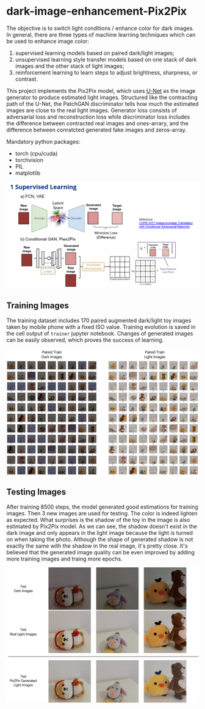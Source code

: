 # dark-image-enhancement-Pix2Pix
The objective is to switch light conditions / enhance color for dark images. In general, there are three types of machine learning techniques which can be used to enhance image color: 
1. supervised learning models based on paired dark/light images; 
2. unsupervised learning style transfer models based on one stack of dark images and the other stack of light images; 
3. reinforcement learning to learn steps to adjust brightness, sharpness, or contrast. 

This project implements the Pix2Pix model, which uses [U-Net](https://arxiv.org/abs/1505.04597) as the image generator to produce estimated light images. Structured like the contracting path of the U-Net, the PatchGAN discriminator tells how much the estimated images are close to the real light images. Generator loss consists of adversarial loss and reconstruction loss while discriminator loss includes the difference between contracted real images and ones-arrary, and the difference between conratcted generated fake images and zeros-array.

Mandatory python packages:
- torch (cpu/cuda)
- torchvision
- PIL
- matplotlib

<p align="center">
  <img src="./img-to-img.png" width=600>
</p>

## Training Images

The training dataset includes 170 paired augmented dark/light toy images taken by mobile phone with a fixed ISO value. Training evolution is saved in the cell output of `trainer` jupyter notebook. Changes of generated images can be easily observed, which proves the success of learning.

<p align="center">
  <img src="./trainset.png" width=600>
</p>


## Testing Images

After training 8500 steps, the model generated good estimations for training images. Then 3 new images are used for testing. The color is indeed lighten as expected. What surprises is the shadow of the toy in the image is also estimated by Pix2Pix model. As we can see, the shadow doesn't exist in the dark image and only appears in the light image because the light is turned on when taking the photo. Although the shape of generated shadow is not exactly the same with the shadow in the real image, it's pretty close. It's believed that the generated image quality can be even improved by adding more training images and traing more epochs.

<p align="center">
  <img src="./test_results.png" width=600>
</p>
